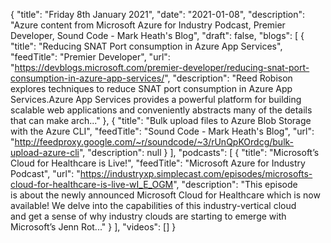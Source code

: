 {
  "title": "Friday 8th January 2021",
  "date": "2021-01-08",
  "description": "Azure content from Microsoft Azure for Industry Podcast, Premier Developer, Sound Code - Mark Heath's Blog",
  "draft": false,
  "blogs": [
    {
      "title": "Reducing SNAT Port consumption in Azure App Services",
      "feedTitle": "Premier Developer",
      "url": "https://devblogs.microsoft.com/premier-developer/reducing-snat-port-consumption-in-azure-app-services/",
      "description": "Reed Robison explores techniques to reduce SNAT port consumption in Azure App Services.Azure App Services provides a powerful platform for building scalable web applications and conveniently abstracts many of the details that can make arch..."
    },
    {
      "title": "Bulk upload files to Azure Blob Storage with the Azure CLI",
      "feedTitle": "Sound Code - Mark Heath's Blog",
      "url": "http://feedproxy.google.com/~r/soundcode/~3/rUnQpKOrdcg/bulk-upload-azure-cli",
      "description": null
    }
  ],
  "podcasts": [
    {
      "title": "Microsoft’s Cloud for Healthcare is Live!",
      "feedTitle": "Microsoft Azure for Industry Podcast",
      "url": "https://industryxp.simplecast.com/episodes/microsofts-cloud-for-healthcare-is-live-wI_E_OGM",
      "description": "This episode is about the newly announced Microsoft Cloud for Healthcare which is now available! We delve into the capabilities of this industry-vertical cloud and get a sense of why industry clouds are starting to emerge with Microsoft’s Jenn Rot..."
    }
  ],
  "videos": []
}